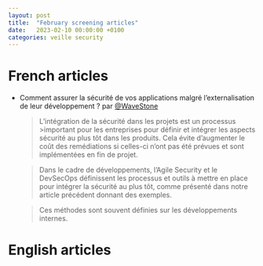 ```yaml
---
layout: post
title:  "February screening articles"
date:   2023-02-10 00:00:00 +0100
categories: veille security
---
```


# French articles
* Comment assurer la sécurité de vos applications malgré l’externalisation de leur développement ?  par [@WaveStone](https://bit.ly/3YqsaX4)
    > L’intégration de la sécurité dans les projets est un processus >important pour les entreprises pour définir et intégrer les aspects sécurité au plus tôt dans les produits. Cela évite d’augmenter le coût des remédiations si celles-ci n’ont pas été prévues et sont implémentées en fin de projet.

    > Dans le cadre de développements, l’Agile Security et le DevSecOps définissent les processus et outils à mettre en place pour intégrer la sécurité au plus tôt, comme présenté dans notre article précédent donnant des exemples.

    > Ces méthodes sont souvent définies sur les développements internes.
 



# English articles
